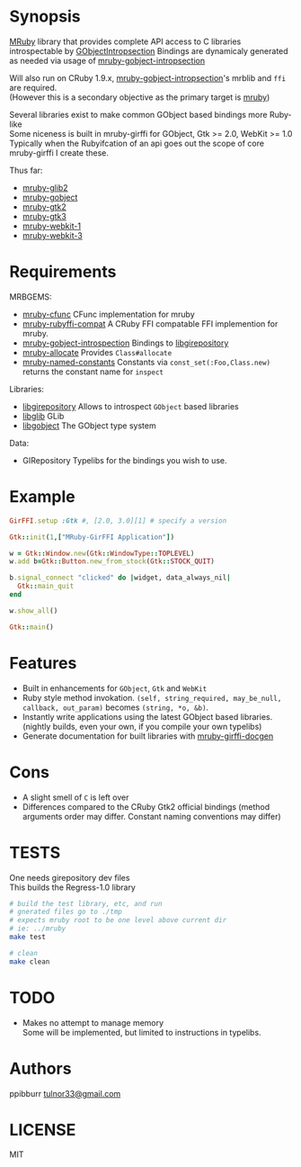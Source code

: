 [mruby]: https://github.com/mruby/mruby
[mrb-gir]: https://github.com/ppibburr/mruby-gobject-introspection
[cfunc]: https://github.com/mobiruby/mruby-cfunc
[mrb-ffi]: https://github.com/schmurfy/mruby-rubyffi-compat
[alloc]: https://github.com/ppibburr/mruby-allocate
[nc]:   https://github.com/ppibburr/mruby-named-constants
[ffi]:  https://github.com/ffi/ffi
[gir]: http://developer.gnome.org/gi/unstable/gi-girepository.html
[gobject]: https://developer.gnome.org/gobject/stable/
[glib]: https://developer.gnome.org/glib/stable/
[mrb-glib2]: https://github.com/ppibburr/mruby-glib2/
[mrb-gobject]: https://github.com/ppibburr/mruby-gobject/
[mrb-gtk2]: https://github.com/ppibburr/mruby-gtk2/
[mrb-gtk3]: https://github.com/ppibburr/mruby-gtk3/
[mrb-webkit-1]: https://github.com/ppibburr/mruby-webkit-1/
[mrb-webkit-3]: https://github.com/ppibburr/mruby-webkit-3/
[mrb-girffi-docgen]: https://github.com/ppibburr/mruby-girffi-docgen/
Synopsis
===
[MRuby][mruby] library that provides complete API access to C libraries introspectable by [GObjectIntropsection][gir]
Bindings are dynamicaly generated as needed via usage of [mruby-gobject-intropsection][mrb-gir]

Will also run on CRuby 1.9.x, [mruby-gobject-intropsection][mrb-gir]'s mrblib and `ffi` are required.  
(However this is a secondary objective as the primary target is [mruby][mruby])

Several libraries exist to make common GObject based bindings more Ruby-like   
Some niceness is built in mruby-girffi for GObject, Gtk >= 2.0, WebKit >= 1.0  
Typically when the Rubyifcation of an api goes out the scope of core mruby-girffi I create these. 

Thus far:  
* [mruby-glib2][mrb-glib2]
* [mruby-gobject][mrb-gobject]
* [mruby-gtk2][mrb-gtk2]
* [mruby-gtk3][mrb-gtk3]
* [mruby-webkit-1][mrb-webkit-1]
* [mruby-webkit-3][mrb-webkit-3]

Requirements
===
MRBGEMS:  
* [mruby-cfunc][cfunc]                   CFunc implementation for mruby  
* [mruby-rubyffi-compat][mrb-ffi]        A CRuby FFI compatable FFI implemention for mruby.  
* [mruby-gobject-introspection][mrb-gir] Bindings to [libgirepository][gir]  
* [mruby-allocate][alloc]                Provides `Class#allocate`  
* [mruby-named-constants][nc]            Constants via `const_set(:Foo,Class.new)` returns the constant name for `inspect`

Libraries:  
* [libgirepository][gir]     Allows to introspect `GObject` based libraries  
* [libglib][glib]            GLib  
* [libgobject][gobject]      The GObject type system  

Data:
* GIRepository Typelibs for the bindings you wish to use.

Example
===
```ruby
GirFFI.setup :Gtk #, [2.0, 3.0][1] # specify a version

Gtk::init(1,["MRuby-GirFFI Application"])

w = Gtk::Window.new(Gtk::WindowType::TOPLEVEL)
w.add b=Gtk::Button.new_from_stock(Gtk::STOCK_QUIT)

b.signal_connect "clicked" do |widget, data_always_nil|
  Gtk::main_quit
end

w.show_all()

Gtk::main()
```

Features
===
* Built in enhancements for `GObject`, `Gtk` and `WebKit`
* Ruby style method invokation. `(self, string_required, may_be_null, callback, out_param)` becomes `(string, *o, &b)`.
* Instantly write applications using the latest GObject based libraries. (nightly builds, even your own, if you compile your own typelibs)
* Generate documentation for built libraries with [mruby-girffi-docgen][mrb-girffi-docgen]

Cons
===
* A slight smell of `C` is left over
* Differences compared to the CRuby Gtk2 official bindings (method arguments order may differ. Constant naming conventions may differ)

TESTS
===
One needs girepository dev files  
This builds the Regress-1.0 library  
```sh
# build the test library, etc, and run
# gnerated files go to ./tmp
# expects mruby root to be one level above current dir
# ie: ../mruby
make test

# clean
make clean
```

TODO
===
* Makes no attempt to manage memory  
  Some will be implemented, but limited to instructions in typelibs.


Authors
===
ppibburr tulnor33@gmail.com

LICENSE
===
MIT

